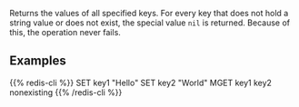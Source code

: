 Returns the values of all specified keys.
For every key that does not hold a string value or does not exist, the special
value `nil` is returned.
Because of this, the operation never fails.

## Examples

{{% redis-cli %}}
SET key1 "Hello"
SET key2 "World"
MGET key1 key2 nonexisting
{{% /redis-cli %}}

